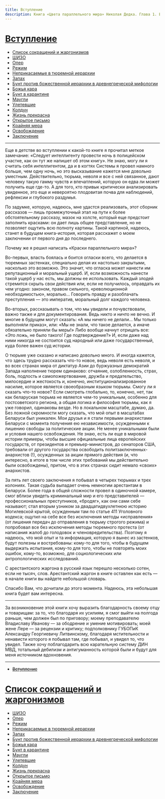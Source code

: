 ```yaml
---
title: Вступление
description: Книга «Цвета параллельного мира» Николая Дедка. Глава 1. Вступление
---
```


# [Вступление](./1.md)
- [Список сокращений и жаргонизмов](./2.md)
- [ШИЗО](./3.md)
- [Опер](./4.md)
- [Режим](./5.md)
- [Неприкасаемые в тюремной иерархии](./6.md)
- [Запах](./7.md)
- [Бунт против божественной иерархии в древнегреческой мифологии](./8.md)
- [Божья кара](./9.md)
- [Бунт в карантине](./10.md)
- [Маугли](./11.md)
- [Улетевшие](./12.md)
- [Колдун](./13.md)
- [Жизнь прекрасна](./14.md)
- [Открытое письмо](./15.md)
- [Крайняя мера](./16.md)
- [Освобождение](./17.md)
- [Заключение](./18.md)

---

Еще в детстве во вступлении к какой-то книге я прочитал меткое замечание: «Следует интеллигенту провести ночь в полицейском участке, как он тут же напишет об этом книгу». Не знаю, могу ли я считать себя интеллигентом, да и в когтях Системы я провел намного больше, чем одну ночь, но это высказывание кажется мне довольно уместным. Действительно, тюрьма, неволя и все с ней связанное, дают человеку такую гамму чувств и впечатлений, которую он едва ли может получить еще где-то. А для того, кто привык критически анализировать увиденное, это еще и невероятно плодовитая почва для наблюдений, рефлексии и глубокого раздумья.

По задумке, которую, надеюсь, мне удастся реализовать, этот сборник рассказов — лишь промежуточный этап на пути к более обстоятельному рассказу, мазок на холсте, который еще предстоит заполнить красками: он дает лишь общее представление, но не позволяет ощутить всю полноту картины. Такой картиной, надеюсь, станет в будущем книга-история, которая расскажет о моем заключении от первого дня до последнего.

Почему же я решил написать «Краски параллельного мира»? 

Во-первых, власть боялась и боится огласки всего, что делается в тюремных застенках, специально делая их настолько закрытыми, насколько это возможно. Это значит, что огласка может нанести им репутационный и моральный ущерб. И, если возможность нанести такой ущерб у нас есть, мы должны ее использовать. Каждый злодей стремится скрыть свои действия или, если не получилось, оправдать их чем угодно: законом, правом сильного, «революционной необходимостью», моралью… Говорить правду и разоблачать преступления — это императив, моральный долг каждого человека. 

Во-вторых, рассказывать о том, что мы увидели и почувствовали, важно также и для документирования. Ведь никто и ничто не вечно. И многие в будущем могут сказать: «А мы ничего не делали… Мы только выполняли приказ», или: «Мы не знали, что такое делается, а иначе обязательно приняли бы меры\!» Либо вообще начнут отрицать все: «Это ложь, не было такого\! Где подтверждение?» И, если даже над ними никогда не состоится суд народный или даже государственный, куда более важен суд истории.

О тюрьме уже сказано и написано довольно много. И иногда кажется, что здесь трудно рассказать что-то новое, ведь неволя есть неволя, и во всех странах мира от диктатур Азии до буржуазных демократий Запада наполнение тюрем одинаково: отчаяние, озлобленность, страх, боль, подлость и самопожертвование, дружба и предательство, милосердие и жестокость и, конечно, институционализированное насилие, которое является своеобразным языком тюрьмы. Смогу ли я сказать что-то новое? Если смотреть глобально, то, конечно, нет, так как беларуская тюрьма не является чем-то уникальным, особенно для постсоветского региона, а общая логика и философия тюрьмы, как я уже говорил, одинаковы везде. Но в локальном масштабе, думаю, да. Без ложной скромности могу сказать, что мой опыт в масштабах Беларуси был уникален. Мои друзья и я стали первыми анархистами Беларуси с момента получения ею независимости, осужденными к лишению свободы за политические акции. Не менее уникальными были и условия нашего освобождения. Не знаю, есть ли еще в мировой истории примеры, чтобы высшие официальные лица европейских государств, от президентов и премьер-министров, до сенаторов США, требовали от другого государства освободить политзаключенных-анархистов \(\!\), осужденных за акции прямого действия \(и, что интересно, в итоге в том числе этих требований мы действительно были освобождены\), притом, что в этих странах сидит немало «своих» анархистов.

За пять лет своего заключения я побывал в четырех тюрьмах и трех колониях. Такая судьба выпадает очень немногим арестантам в Беларуси. Более года в общей сложности провел в одиночной камере, смог вблизи увидеть криминальный мир и его представителей — профессиональных преступников, «бродяг», как они сами себе называют; стал вторым узником за двадцатидвухлетнюю историю Могилевской крытой, осужденным там по статье 411 Уголовного кодекса; ощутил на себе все без исключения методы «исправления» \(от лишения передач до отправления в тюрьму строгого режима\) и попробовал все без исключения методы тюремного протеста \(от написания жалоб до голодовок и членовредительства\). Поэтому я надеюсь, что мой опыт и та информация, которую я вынес из застенков, будут полезны и востребованы: кому-то для того, чтобы в будущем выдержать испытания, кому-то для того, чтобы не повторять моих ошибок, кому-то, возможно, для социологических или антропологических исследований.

С арестантского жаргона в русский язык перешло несколько сотен, если не тысяч, слов. Арестантский жаргон в книге оставлен как есть — в начале книги вы найдете небольшой словарь.

Спасибо Вам, что дочитали до этого момента. Надеюсь, эта небольшая книга будет вам интересна.

---

За возникновение этой книги хочу выразить благодарность своему отцу и товарищам: за то, что благодаря их усилиям, я смог выйти на полгода раньше, чем должен был по приговору; моему преподавателю Владиславу Иванову — за ободрение и умение мотивировать; моей жене Лере — за рецензии и критику; подполковнику ГУБОПиК Александру Георгиевичу Литвинскому, благодаря мстительности и ненависти которого я побывал там, где побывал, и увидел то, что увидел. Также хочу поблагодарить всю карательную систему ДИН МВД, тотальный дебилизм и антигуманность которой были и будут для меня источником вдохновения.

---

- ~~[Вступление](./1.md)~~
# [Список сокращений и жаргонизмов](./2.md)
- [ШИЗО](./3.md)
- [Опер](./4.md)
- [Режим](./5.md)
- [Неприкасаемые в тюремной иерархии](./6.md)
- [Запах](./7.md)
- [Бунт против божественной иерархии в древнегреческой мифологии](./8.md)
- [Божья кара](./9.md)
- [Бунт в карантине](./10.md)
- [Маугли](./11.md)
- [Улетевшие](./12.md)
- [Колдун](./13.md)
- [Жизнь прекрасна](./14.md)
- [Открытое письмо](./15.md)
- [Крайняя мера](./16.md)
- [Освобождение](./17.md)
- [Заключение](./18.md)
